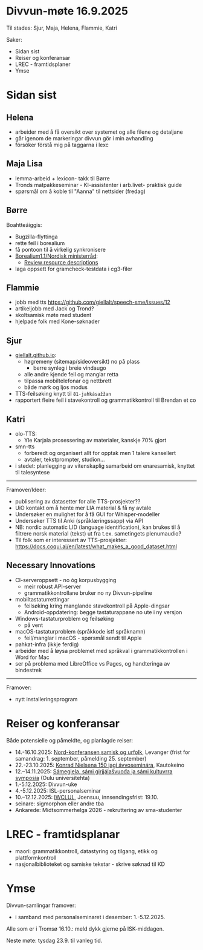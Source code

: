 # Divvun-møte 16.9.2025

Til stades: Sjur, Maja, Helena, Flammie, Katri

Saker:

- Sidan sist
- Reiser og konferansar
- LREC - framtidsplaner
- Ymse

# Sidan sist

## Helena

- arbeider med å få oversikt over systemet og alle filene og detaljane
- går igenom de markeringar divvun gör i min avhandling
- försöker förstå mig på taggarna i lexc

## Maja Lisa

- lemma-arbeid + lexicon- takk til Børre
- Tronds matpakkeseminar - KI-assistenter i arb.livet- praktisk guide
- spørsmål om å koble til "Aanna" til nettsider (fredag)

## Børre

Boahtteáiggis:

- Bugzilla-flyttinga
- rette feil i borealium
- få pontoon til å virkelig synkronisere
- [Borealium1.1/Nordisk ministerråd](https://github.com/orgs/borealium/projects/1):
    - [Review resource descriptions](https://github.com/borealium/borealium.org/issues/53)
- laga oppsett for gramcheck-testdata i cg3-filer

## Flammie

* jobb med tts <https://github.com/giellalt/speech-sme/issues/12>
* artikeljobb med Jack og Trond?
* skoltsamisk møte med student
* hjelpade folk med Kone-søknader

## Sjur

- [giellalt.github.io](https://giellalt.github.io):
    - høgremeny (sitemap/sideoversikt) no på plass
        - berre synleg i breie vindaugo
    - alle andre kjende feil og manglar retta
    - tilpassa mobiltelefonar og nettbrett
    - både mørk og ljos modus
- TTS-feilsøking knytt til `81-jahkásažžan`
- rapportert fleire feil i stavekontroll og grammatikkontroll til Brendan et co

## Katri

- olo-TTS:
    - Yle Karjala prosessering av materialer, kanskje 70% gjort
- smn-tts
    - forberedt og organisert allt for opptak men 1 talere kansellert 
    - avtaler, tekstprompter, studion...
- i stedet: planlegging av vitenskaplig samarbeid om enaresamisk, knyttet til talesyntese

---
Framover/Ideer:
- publisering av datasetter for alle TTS-prosjekter??
- UiO kontakt om å hente mer LIA material & få ny avtale
- Undersøker en mulighet for å få GUI for Whisper-modeller
- Undersøker TTS til Anki (språklæringssapp) via API
- NB: nordic automatic LID (language
  identification), kan brukes til å filtrere norsk
  material (tekst) ut fra t.ex. sametingets
  plenumaudio?
- Til folk som er interessert av TTS-prosjekter: <https://docs.coqui.ai/en/latest/what_makes_a_good_dataset.html>

## Necessary Innovations

- CI-serveroppsett - no òg korpusbygging
    - meir robust API-server
    - grammatikkontrollane bruker no ny Divvun-pipeline
- mobiltastaturrettingar
    - feilsøking kring manglande stavekontroll på Apple-dingsar
    - Android-oppdatering: begge tastaturappane no ute i ny versjon
- Windows-tastaturproblem og feilsøking
    - på vent
- macOS-tastaturproblem (språkkode istf språknamn)
    - feil/manglar i macOS - spørsmål sendt til Apple
- pahkat-infra (ikkje ferdig)
- arbeider med å løysa problemet med språkval i grammatikkontrollen i Word for Mac
- ser på problema med LibreOffice vs Pages, og handteringa av bindestrek

---
Framover:
- nytt installeringsprogram

# Reiser og konferansar

Både potensielle og påmeldte, og planlagde reiser:

- 14.-16.10.2025: [Nord-konferansen samisk og urfolk](https://site.nord.no/samisk-konferansen/), Levanger (frist for samandrag: 1. september, påmelding 25. september)
- 22.-23.10.2025: [Konrad Nielsena 150 jagi ávvoseminára](https://samas.no/se/a/konrad-nielsena-150-jagi-avvoseminara), Kautokeino
- 12.–14.11.2025: [Sámegiela, sámi girjjálašvuođa ja sámi kultuvrra symposia](https://www.giella.org/activities/2sYRWo6uaqFky5SkPzAkxF) (Oulu universitehta)
- 1.-5.12.2025: Divvun-uke
- 4.-5.12.2025: ISL-personalseminar
- 10.–12.12.2025: [IWCLUL](https://acl-sigur.github.io/iwclul2025.html), Joensuu, innsendingsfrist: 19.10.
- seinare: sigmorphon eller andre tba
- Ankarede: Midtsommerhelga 2026 - rekruttering av sma-studenter 

# LREC - framtidsplanar

- maori: grammatikkontroll, datastyring og tilgang, etikk og plattformkontroll
- nasjonalbiblioteket og samiske tekstar - skrive søknad til KD

# Ymse

Divvun-samlingar framover:
- i samband med personalseminaret i desember: 1.-5.12.2025.

Alle som er i Tromsø 16.10.: meld dykk gjerne på ISK-middagen.

Neste møte: tysdag 23.9. til vanleg tid.
